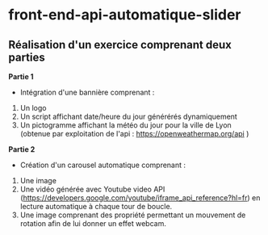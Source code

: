 # front-end-api-automatique-slider

## Réalisation d'un exercice comprenant deux parties

**Partie 1**

- Intégration d'une bannière comprenant : 
1. Un logo 
2. Un script affichant date/heure du jour générérés dynamiquement
3. Un pictogramme affichant la météo du jour pour la ville de Lyon (obtenue par exploitation de l'api : https://openweathermap.org/api )

**Partie 2**

- Création d'un carousel automatique comprenant :
1. Une image
2. Une vidéo générée avec Youtube video API (https://developers.google.com/youtube/iframe_api_reference?hl=fr) en lecture automatique à chaque tour de boucle.
3. Une image comprenant des propriété permettant un mouvement de rotation afin de lui donner un effet webcam.

